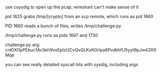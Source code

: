 use csysdig to open up the pcap, wireshart can't make sense of it

pid 1625 grabs /tmp/[crypto] from an scp remote, which runs as pid 1660

PID 1660 reads a bunch of files, writes /tmp/challenge.py

/tmp/challenge.py runs as pids 1697 and 1730

challenge.py arg:
cnKlXI1pPEbuc1Av3eh9vxEpIzUCvQsQLKxKGrlpa8PvdkhfU5yyt9pJw43X9Mqe

you can see really detailed syscall hits with sysdig, including args
